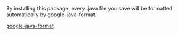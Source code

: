 By installing this package, every .java file you save will be formatted automatically by google-java-format.

[google-java-format](https://github.com/google/google-java-format)
